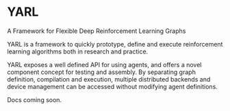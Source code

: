 # YARL
A Framework for Flexible Deep Reinforcement Learning Graphs

YARL is a framework to quickly prototype, define and execute reinforcement learning
algorithms both in research and practice.
 
YARL exposes a well defined API for using agents, and offers a novel component concept for testing and assembly.
By separating graph definition, compilation and execution, multiple distributed backends
and device management can be accessed without modifying agent definitions.

Docs coming soon.